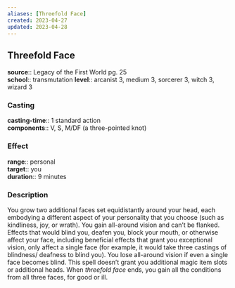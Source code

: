 ```yaml
---
aliases: [Threefold Face]
created: 2023-04-27
updated: 2023-04-28
---
```


## Threefold Face

**source**:: Legacy of the First World pg. 25  
**school**:: transmutation
**level**:: arcanist 3, medium 3, sorcerer 3, witch 3, wizard 3

### Casting

**casting-time**:: 1 standard action  
**components**:: V, S, M/DF (a three-pointed knot)

### Effect

**range**:: personal  
**target**:: you  
**duration**:: 9 minutes

### Description

You grow two additional faces set equidistantly around your head, each embodying a different aspect of your personality that you choose (such as kindliness, joy, or wrath). You gain all-around vision and can’t be flanked. Effects that would blind you, deafen you, block your mouth, or otherwise affect your face, including beneficial effects that grant you exceptional vision, only affect a single face (for example, it would take three castings of blindness/ deafness to blind you). You lose all-around vision if even a single face becomes blind. This spell doesn’t grant you additional magic item slots or additional heads. When *threefold face* ends, you gain all the conditions from all three faces, for good or ill.
